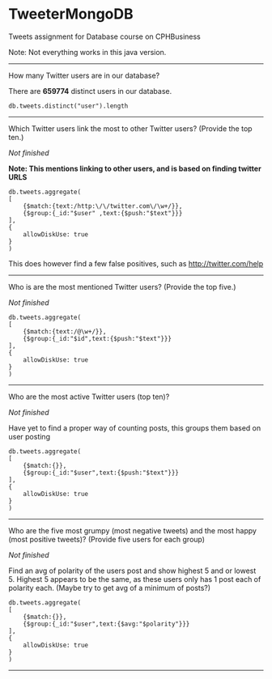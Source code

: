 # TweeterMongoDB
Tweets assignment for Database course on CPHBusiness

Note: Not everything works in this java version.
___
How many Twitter users are in our database?

There are **659774** distinct users in our database. 

`db.tweets.distinct("user").length`
___
Which Twitter users link the most to other Twitter users? (Provide the top ten.)

*Not finished*

**Note: This mentions linking to other users, and is based on finding twitter URLS**

```
db.tweets.aggregate(
[
    {$match:{text:/http:\/\/twitter.com\/\w+/}},
    {$group:{_id:"$user" ,text:{$push:"$text"}}}
],
{
    allowDiskUse: true
}
)
```

This does however find a few false positives, such as http://twitter.com/help
___
Who is are the most mentioned Twitter users? (Provide the top five.)

*Not finished*

```
db.tweets.aggregate(
[
    {$match:{text:/@\w+/}},
    {$group:{_id:"$id",text:{$push:"$text"}}}
],
{
    allowDiskUse: true
}
)
```
___
Who are the most active Twitter users (top ten)?

*Not finished*

Have yet to find a proper way of counting posts, this groups them based on user posting
```
db.tweets.aggregate(
[
    {$match:{}},
    {$group:{_id:"$user",text:{$push:"$text"}}}
],
{
    allowDiskUse: true
}
)
```
___
Who are the five most grumpy (most negative tweets) and the most happy (most positive tweets)? (Provide five users for each group)

*Not finished*

Find an avg of polarity of the users post and show highest 5 and or lowest 5.
Highest 5 appears to be the same, as these users only has 1 post each of polarity each. (Maybe try to get avg of a minimum of posts?)

```
db.tweets.aggregate(
[
    {$match:{}},
    {$group:{_id:"$user",text:{$avg:"$polarity"}}}
],
{
    allowDiskUse: true
}
)
```

___
